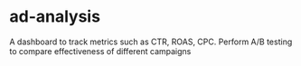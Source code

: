 # ad-analysis
A dashboard to track metrics such as CTR, ROAS, CPC. Perform A/B testing to compare effectiveness of different campaigns
